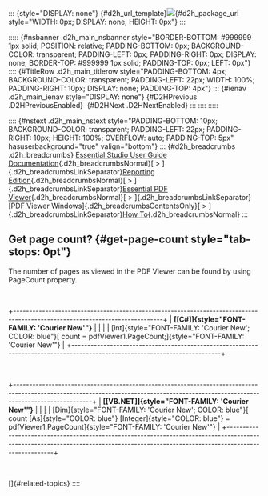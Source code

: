 ::: {style="DISPLAY: none"}
[](ms-xhelp:///?Id=d2h_url_template){#d2h_url_template}![](!package_url!){#d2h_package_url style="WIDTH: 0px; DISPLAY: none; HEIGHT: 0px"}
:::

::::: {#nsbanner .d2h_main_nsbanner style="BORDER-BOTTOM: #999999 1px solid; POSITION: relative; PADDING-BOTTOM: 0px; BACKGROUND-COLOR: transparent; PADDING-LEFT: 0px; PADDING-RIGHT: 0px; DISPLAY: none; BORDER-TOP: #999999 1px solid; PADDING-TOP: 0px; LEFT: 0px"}
:::: {#TitleRow .d2h_main_titlerow style="PADDING-BOTTOM: 4px; BACKGROUND-COLOR: transparent; PADDING-LEFT: 22px; WIDTH: 100%; PADDING-RIGHT: 10px; DISPLAY: none; PADDING-TOP: 4px"}
::: {#ienav .d2h_main_ienav style="DISPLAY: none"}
[](ms-xhelp:///?Id=0a69ddd5-dde2-4119-931b-9b3d3a88a137){#D2HPrevious .D2HPreviousEnabled}  [](ms-xhelp:///?Id=a9456d9d-1a19-43df-be32-d1cc09681d7b){#D2HNext .D2HNextEnabled}
:::
::::
:::::

:::: {#nstext .d2h_main_nstext style="PADDING-BOTTOM: 10px; BACKGROUND-COLOR: transparent; PADDING-LEFT: 22px; PADDING-RIGHT: 10px; HEIGHT: 100%; OVERFLOW: auto; PADDING-TOP: 5px" hasuserbackground="true" valign="bottom"}
::: {#d2h_breadcrumbs .d2h_breadcrumbs}
[Essential Studio User Guide Documentation](ms-xhelp:///?Id=12457748-09e3-4d74-a240-8e049cedf030){.d2h_breadcrumbsNormal}[ \> ]{.d2h_breadcrumbsLinkSeparator}[Reporting Edition](ms-xhelp:///?Id=027aa5b6-6676-4f93-ad23-c20e8c45792e){.d2h_breadcrumbsNormal}[ \> ]{.d2h_breadcrumbsLinkSeparator}[Essential PDF Viewer](ms-xhelp:///?Id=72561ebd-77ed-4f2a-94a7-2b4b635d1dd6){.d2h_breadcrumbsNormal}[ \> ]{.d2h_breadcrumbsLinkSeparator}[PDF Viewer Windows]{.d2h_breadcrumbsContentsOnly}[ \> ]{.d2h_breadcrumbsLinkSeparator}[How To](ms-xhelp:///?Id=4ea3acfc-69dc-426c-8b6a-d1346fe2bfa0){.d2h_breadcrumbsNormal}
:::

## Get page count? {#get-page-count style="tab-stops: 0pt"}

The number of pages as viewed in the PDF Viewer can be found by using PageCount property.

 

+----------------------------------------------------------------------------------------------------------------------------+
| **[\[C#\]]{style="FONT-FAMILY: 'Courier New'"}**                                                                           |
|                                                                                                                            |
| [int]{style="FONT-FAMILY: 'Courier New'; COLOR: blue"}[ count = pdfViewer1.PageCount;]{style="FONT-FAMILY: 'Courier New'"} |
+----------------------------------------------------------------------------------------------------------------------------+

 

+------------------------------------------------------------------------------------------------------------------------------------------------------------------------------------+
| **[\[VB.NET\]]{style="FONT-FAMILY: 'Courier New'"}**                                                                                                                               |
|                                                                                                                                                                                    |
| [Dim]{style="FONT-FAMILY: 'Courier New'; COLOR: blue"}[ count [As]{style="COLOR: blue"} [Integer]{style="COLOR: blue"} = pdfViewer1.PageCount]{style="FONT-FAMILY: 'Courier New'"} |
+------------------------------------------------------------------------------------------------------------------------------------------------------------------------------------+

 

[]{#related-topics}
::::
